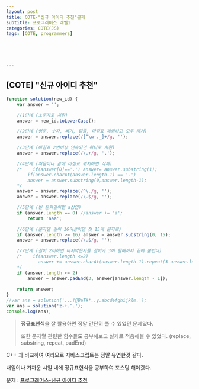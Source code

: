 ```yaml
---
layout: post
title: COTE-"신규 아이디 추천"문제
subtitle: 프로그래머스 레벨1
categories: COTE(JS)
tags: [COTE, programmers]





---
```




## [COTE] "신규 아이디 추천"

```javascript
function solution(new_id) {
    var answer = '';

    //1단계 (소문자로 치환)
    answer = new_id.toLowerCase();

    //2단계 (영문, 숫자, 빼기, 밑줄, 마침표 제외하고 모두 제거)
    answer = answer.replace(/[^\w-._]+/g, '');

    //3단계 (마침표 2번이상 연속되면 하나로 치환)
    answer = answer.replace(/\.+/g, '.');

    //4단계 (처음이나 끝에 마침표 위치하면 삭제)
    /*    if(answer[0]=='.') answer= answer.substring(1);
        if(answer.charAt(answer.length-1) == '.')
        answer = answer.substring(0,answer.length-1);
    */
    answer = answer.replace(/^\./g, '');
    answer = answer.replace(/\.$/g, '');

    //5단계 (빈 문자열이면 a삽입)
    if (answer.length == 0) //answer += 'a';
        return 'aaa';

    //6단계 (문자열 길이 16이상이면 첫 15개 문자로)
    if (answer.length >= 16) answer = answer.substring(0, 15);
    answer = answer.replace(/\.$/g, '');

    //7단계 (길이 2이하면 마지막문자를 길이가 3이 될때까지 끝에 붙인다)
    /*    if(answer.length <=2)
            answer += answer.charAt(answer.length-1).repeat(3-answer.length);
    */
    if (answer.length <= 2)
        answer = answer.padEnd(3, answer[answer.length - 1]);
    
    return answer;
}
//var ans = solution('...!@BaT#*..y.abcdefghijklm.');
var ans = solution('z-+.^.');
console.log(ans);
```



> **정규표현식**을 잘 활용하면 정말 간단히 풀 수 있었던 문제였다.
>
> 또한 문자열 관련한 함수들도 공부해보고 실제로 적용해볼 수 있었다. (replace, substring, repeat, padEnd)



C++ 과 비교하여 여러모로 자바스크립트는 정말 유연한것 같다.

내일이나 가까운 시일 내에 정규표현식을 공부하여 포스팅 해야겠다.



문제 : [프로그래머스-신규 아이디 추천](https://programmers.co.kr/learn/courses/30/lessons/72410?language=javascript)


